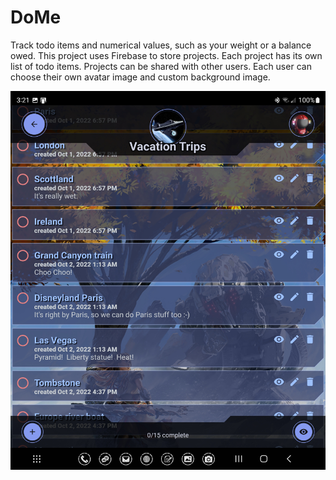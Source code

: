 # DoMe

Track todo items and numerical values, such as your weight or a balance owed.  This project uses Firebase to store projects.  Each
project has its own list of todo items.  Projects can be shared with other users.  Each user can choose their own avatar image and
custom background image.

![Main Screen](docs/images/todo_list.jpg)
